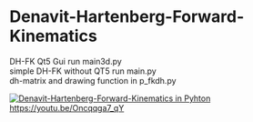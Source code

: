 # Denavit-Hartenberg-Forward-Kinematics
DH-FK Qt5 Gui run main3d.py<br/>
simple DH-FK without QT5 run main.py<br/>
dh-matrix and drawing function in p_fkdh.py<br/>


[![Denavit-Hartenberg-Forward-Kinematics in Pyhton](https://raw.githubusercontent.com/myindrata/Denavit-Hartenberg-Forward-Kinematics/master/DH-FK%20python.png)](https://youtu.be/Oncqqga7_qY)
https://youtu.be/Oncqqga7_qY
